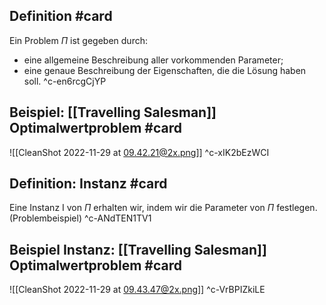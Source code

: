 ## Definition #card 
Ein Problem $\Pi$ ist gegeben durch:
- eine allgemeine Beschreibung aller vorkommenden Parameter;
- eine genaue Beschreibung der Eigenschaften, die die Lösung haben soll.
^c-en6rcgCjYP

## Beispiel: [[Travelling Salesman]] Optimalwertproblem #card 
![[CleanShot 2022-11-29 at 09.42.21@2x.png]]
^c-xIK2bEzWCI

## Definition: Instanz #card 
Eine Instanz I von $\Pi$ erhalten wir, indem wir die Parameter von $\Pi$ festlegen. (Problembeispiel)
^c-ANdTEN1TV1

## Beispiel Instanz: [[Travelling Salesman]] Optimalwertproblem #card 
![[CleanShot 2022-11-29 at 09.43.47@2x.png]]
^c-VrBPIZkiLE
